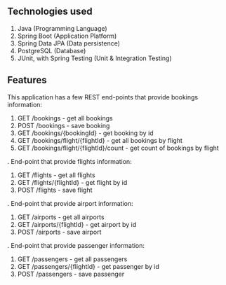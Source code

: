 ## Technologies used

1. Java (Programming Language)
2. Spring Boot (Application Platform)
3. Spring Data JPA (Data persistence)
4. PostgreSQL (Database)
5. JUnit, with Spring Testing (Unit & Integration Testing)

## Features

This application has a few REST end-points that provide bookings information: 

1. GET  /bookings                            - get all bookings
2. POST /bookings                            - save booking
3. GET  /bookings/{bookingId}                - get booking by id
4. GET  /bookings/flight/{flightId}          - get all bookings by flight
5. GET  /bookings/flight/{flightId}/count    - get count of bookings by flight

. End-point that provide flights information:
1. GET  /flights                    - get all flights
2. GET  /flights/{flightId}         - get flight by id
3. POST /flights                    - save flight

. End-point that provide airport information:
1. GET  /airports                   - get all airports
2. GET  /airports/{flightId}        - get airport by id
3. POST /airports                   - save airport

. End-point that provide passenger information:
1. GET  /passengers                 - get all passengers
2. GET  /passengers/{flightId}      - get passenger by id
3. POST /passengers                 - save passenger
